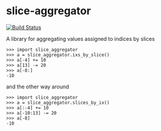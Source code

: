 # slice-aggregator

[![Build Status](https://travis-ci.org/bm371613/slice-aggregator.svg?branch=master)](https://travis-ci.org/bm371613/slice-aggregator)

A library for aggregating values assigned to indices by slices

```pydocstring
>>> import slice_aggregator
>>> a = slice_aggregator.ixs_by_slice()
>>> a[-4] += 10
>>> a[13] -= 20
>>> a[-8:]
-10
```

and the other way around

```pydocstring
>>> import slice_aggregator
>>> a = slice_aggregator.slices_by_ix()
>>> a[:-4] += 10
>>> a[-10:13] -= 20
>>> a[-8]
-10
```
